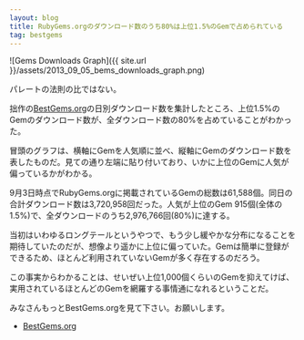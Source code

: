 ```yaml
---
layout: blog
title: RubyGems.orgのダウンロード数のうち80%は上位1.5%のGemで占められている
tag: bestgems
---
```




![Gems Downloads Graph]({{ site.url }}/assets/2013_09_05_bems_downloads_graph.png)

パレートの法則の比ではない。

拙作の[BestGems.org](http://bestgems.org/)の日別ダウンロード数を集計したところ、上位1.5%のGemのダウンロード数が、全ダウンロード数の80%を占めていることがわかった。

冒頭のグラフは、横軸にGemを人気順に並べ、縦軸にGemのダウンロード数を表したものだ。見ての通り左端に貼り付いており、いかに上位のGemに人気が偏っているかがわかる。

9月3日時点でRubyGems.orgに掲載されているGemの総数は61,588個。同日の合計ダウンロード数は3,720,958回だった。人気が上位のGem 915個(全体の1.5%)で、全ダウンロードのうち2,976,766回(80%)に達する。

当初はいわゆるロングテールというやつで、もう少し緩やかな分布になることを期待していたのだが、想像より遥かに上位に偏っていた。Gemは簡単に登録ができるため、ほとんど利用されていないGemが多く存在するのだろう。

この事実からわかることは、せいぜい上位1,000個くらいのGemを抑えてけば、実用されているほとんどのGemを網羅する事情通になれるということだ。

みなさんもっとBestGems.orgを見て下さい。お願いします。

- [BestGems.org](http://bestgems.org/)
